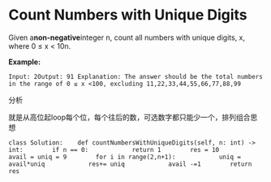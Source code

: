 # Count Numbers with Unique Digits

Given a**non-negative**integer n, count all numbers with unique digits, x, where 0 ≤ x &lt; 10n.

**Example:**

```text
Input: 2Output: 91 Explanation: The answer should be the total numbers in the range of 0 ≤ x <100, excluding 11,22,33,44,55,66,77,88,99
```

分析

就是从高位起loop每个位，每个往后的数，可选数字都只能少一个，排列组合思想

```text
class Solution:    def countNumbersWithUniqueDigits(self, n: int) -> int:        if n == 0:            return 1        res = 10        avail = uniq = 9        for i in range(2,n+1):            uniq = avail*uniq            res+= uniq            avail -=1        return res
```

